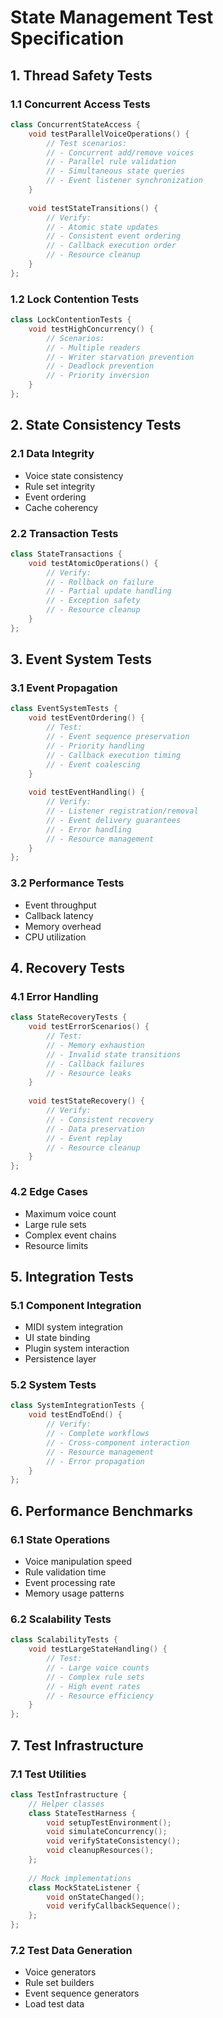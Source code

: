 # State Management Test Specification

## 1. Thread Safety Tests

### 1.1 Concurrent Access Tests
```cpp
class ConcurrentStateAccess {
	void testParallelVoiceOperations() {
		// Test scenarios:
		// - Concurrent add/remove voices
		// - Parallel rule validation
		// - Simultaneous state queries
		// - Event listener synchronization
	}
	
	void testStateTransitions() {
		// Verify:
		// - Atomic state updates
		// - Consistent event ordering
		// - Callback execution order
		// - Resource cleanup
	}
};
```

### 1.2 Lock Contention Tests
```cpp
class LockContentionTests {
	void testHighConcurrency() {
		// Scenarios:
		// - Multiple readers
		// - Writer starvation prevention
		// - Deadlock prevention
		// - Priority inversion
	}
};
```

## 2. State Consistency Tests

### 2.1 Data Integrity
- Voice state consistency
- Rule set integrity
- Event ordering
- Cache coherency

### 2.2 Transaction Tests
```cpp
class StateTransactions {
	void testAtomicOperations() {
		// Verify:
		// - Rollback on failure
		// - Partial update handling
		// - Exception safety
		// - Resource cleanup
	}
};
```

## 3. Event System Tests

### 3.1 Event Propagation
```cpp
class EventSystemTests {
	void testEventOrdering() {
		// Test:
		// - Event sequence preservation
		// - Priority handling
		// - Callback execution timing
		// - Event coalescing
	}
	
	void testEventHandling() {
		// Verify:
		// - Listener registration/removal
		// - Event delivery guarantees
		// - Error handling
		// - Resource management
	}
};
```

### 3.2 Performance Tests
- Event throughput
- Callback latency
- Memory overhead
- CPU utilization

## 4. Recovery Tests

### 4.1 Error Handling
```cpp
class StateRecoveryTests {
	void testErrorScenarios() {
		// Test:
		// - Memory exhaustion
		// - Invalid state transitions
		// - Callback failures
		// - Resource leaks
	}
	
	void testStateRecovery() {
		// Verify:
		// - Consistent recovery
		// - Data preservation
		// - Event replay
		// - Resource cleanup
	}
};
```

### 4.2 Edge Cases
- Maximum voice count
- Large rule sets
- Complex event chains
- Resource limits

## 5. Integration Tests

### 5.1 Component Integration
- MIDI system integration
- UI state binding
- Plugin system interaction
- Persistence layer

### 5.2 System Tests
```cpp
class SystemIntegrationTests {
	void testEndToEnd() {
		// Verify:
		// - Complete workflows
		// - Cross-component interaction
		// - Resource management
		// - Error propagation
	}
};
```

## 6. Performance Benchmarks

### 6.1 State Operations
- Voice manipulation speed
- Rule validation time
- Event processing rate
- Memory usage patterns

### 6.2 Scalability Tests
```cpp
class ScalabilityTests {
	void testLargeStateHandling() {
		// Test:
		// - Large voice counts
		// - Complex rule sets
		// - High event rates
		// - Resource efficiency
	}
};
```

## 7. Test Infrastructure

### 7.1 Test Utilities
```cpp
class TestInfrastructure {
	// Helper classes
	class StateTestHarness {
		void setupTestEnvironment();
		void simulateConcurrency();
		void verifyStateConsistency();
		void cleanupResources();
	};
	
	// Mock implementations
	class MockStateListener {
		void onStateChanged();
		void verifyCallbackSequence();
	};
};
```

### 7.2 Test Data Generation
- Voice generators
- Rule set builders
- Event sequence generators
- Load test data
```